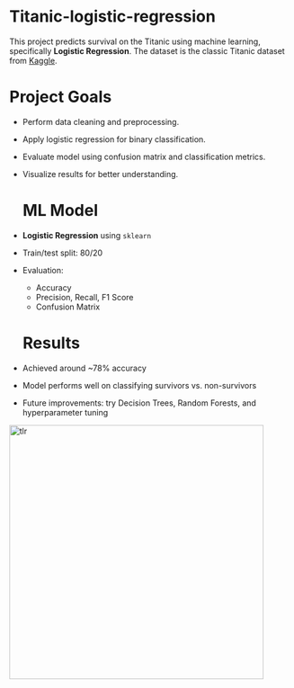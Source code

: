 # Titanic-logistic-regression
This project predicts survival on the Titanic using machine learning, specifically **Logistic Regression**. The dataset is the classic Titanic dataset from [Kaggle](https://www.kaggle.com/c/titanic).

# Project Goals

- Perform data cleaning and preprocessing.
- Apply logistic regression for binary classification.
- Evaluate model using confusion matrix and classification metrics.
- Visualize results for better understanding.

  # ML Model

- **Logistic Regression** using `sklearn`
- Train/test split: 80/20
- Evaluation:
  - Accuracy
  - Precision, Recall, F1 Score
  - Confusion Matrix
 
  # Results

- Achieved around ~78% accuracy
- Model performs well on classifying survivors vs. non-survivors
- Future improvements: try Decision Trees, Random Forests, and hyperparameter tuning

<img width="452" alt="tlr" src="https://github.com/user-attachments/assets/68ae674c-dcd1-4390-b185-eff1aee7e733" />

